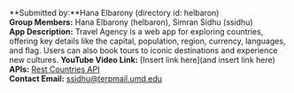 **Submitted by:**Hana Elbarony (directory id: helbaron)  
**Group Members:** Hana Elbarony (helbaron), Simran Sidhu (ssidhu)  
**App Description:** Travel Agency is a web app for exploring countries, offering key details like the capital, population, region, currency, languages, and flag. Users can also book tours to iconic destinations and experience new cultures.
**YouTube Video Link:** [Insert link here](and insert link here)  
**APIs:** [Rest Countries API](https://restcountries.com/v3.1/all)  
**Contact Email:** ssidhu@terpmail.umd.edu